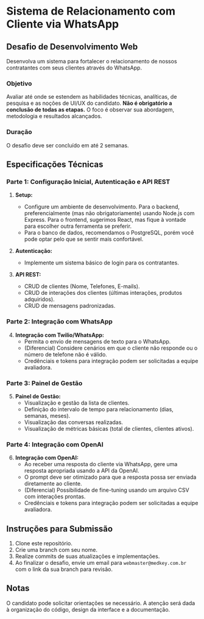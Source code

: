 # Sistema de Relacionamento com Cliente via WhatsApp
## Desafio de Desenvolvimento Web

Desenvolva um sistema para fortalecer o relacionamento de nossos contratantes com seus clientes através do WhatsApp.

### **Objetivo**

Avaliar até onde se estendem as habilidades técnicas, analíticas, de pesquisa e as noções de UI/UX do candidato. **Não é obrigatório a conclusão de todas as etapas.** O foco é observar sua abordagem, metodologia e resultados alcançados.

### **Duração**

O desafio deve ser concluído em até 2 semanas.

## Especificações Técnicas

### **Parte 1: Configuração Inicial, Autenticação e API REST**

1. **Setup:** 
   - Configure um ambiente de desenvolvimento. Para o backend, preferencialmente (mas não obrigatoriamente) usando Node.js com Express. Para o frontend, sugerimos React, mas fique à vontade para escolher outra ferramenta se preferir.
   - Para o banco de dados, recomendamos o PostgreSQL, porém você pode optar pelo que se sentir mais confortável.
   
2. **Autenticação:** 
   - Implemente um sistema básico de login para os contratantes.
   
3. **API REST:** 
   - CRUD de clientes (Nome, Telefones, E-mails).
   - CRUD de interações dos clientes (últimas interações, produtos adquiridos).
   - CRUD de mensagens padronizadas.

### **Parte 2: Integração com WhatsApp**

4. **Integração com Twilio/WhatsApp:** 
   - Permita o envio de mensagens de texto para o WhatsApp.
   - (Diferencial) Considere cenários em que o cliente não responde ou o número de telefone não é válido.
   - Credênciais e tokens para integração podem ser solicitadas a equipe avaliadora.

### **Parte 3: Painel de Gestão**

5. **Painel de Gestão:** 
   - Visualização e gestão da lista de clientes.
   - Definição do intervalo de tempo para relacionamento (dias, semanas, meses).
   - Visualização das conversas realizadas.
   - Visualização de métricas básicas (total de clientes, clientes ativos).

### **Parte 4: Integração com OpenAI**

6. **Integração com OpenAI:** 
   - Ao receber uma resposta do cliente via WhatsApp, gere uma resposta apropriada usando a API da OpenAI.
   - O prompt deve ser otimizado para que a resposta possa ser enviada diretamente ao cliente.
   - (Diferencial) Possibilidade de fine-tuning usando um arquivo CSV com interações prontas.
   - Credênciais e tokens para integração podem ser solicitadas a equipe avaliadora.

## Instruções para Submissão

1. Clone este repositório.
2. Crie uma branch com seu nome.
3. Realize commits de suas atualizações e implementações.
4. Ao finalizar o desafio, envie um email para `webmaster@medkey.com.br` com o link da sua branch para revisão.

## Notas

O candidato pode solicitar orientações se necessário. A atenção será dada à organização do código, design da interface e a documentação.
